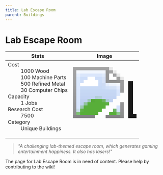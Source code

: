 ```yaml
---
title: Lab Escape Room
parent: Buildings
---
```

# Lab Escape Room

[//]: # (Pre-generated content)
<table><thead><tr><th>Stats</th><th>Image</th></tr></thead><tbody><tr><td><dl><dt>Cost</dt><dd>1000 Wood<br>100 Machine Parts<br>500 Refined Metal<br>30 Computer Chips</dd><dt>Capacity</dt><dd>1 Jobs</dd><dt>Research Cost</dt><dd>7500</dd><dt>Category</dt><dd>Unique Buildings</dd></dl></td><td><style>.building-image {width: 200px;height: 200px;overflow: hidden;position: relative;}.building-image img {image-rendering: pixelated;object-fit: none;transform: scale(10);transform-origin: left top;position: absolute;left: 0;top: 0;}</style><div class="building-image"><img style="object-position: -680px -955px;" src="https://tfe2-wiki.github.io/assets/sprites.png" alt="Lab Escape Room Back"><img style="object-position: -658px -955px;" src="https://tfe2-wiki.github.io/assets/sprites.png" alt="Lab Escape Room"></div></td></tr></tbody></table><blockquote><i>"A challenging lab-themed escape room, which generates gaming entertainment happiness. It also has lasers!"</i></blockquote>

The page for Lab Escape Room is in need of content. Please help by contributing to the wiki!
